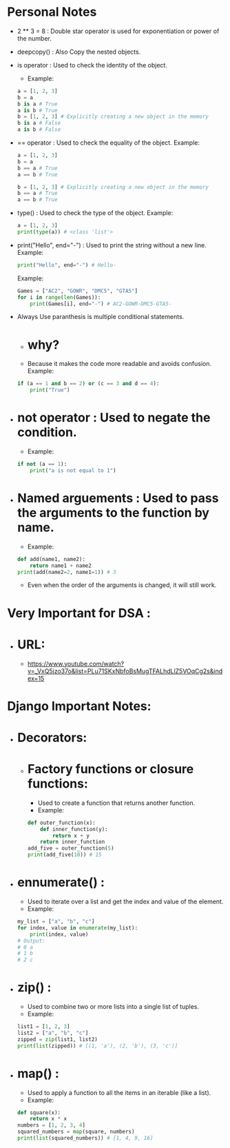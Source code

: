 # Personal Notes
- 2 ** 3 = 8 : Double star operator is used for exponentiation or power of the number.
- deepcopy() : Also Copy the nested objects.
- is operator : Used to check the identity of the object.
    - Example:
    ```python
    a = [1, 2, 3]
    b = a
    b is a # True
    a is b # True
    b = [1, 2, 3] # Explicitly creating a new object in the memory
    b is a # False
    a is b # False
    ```
    
- == operator : Used to check the equality of the object.
    Example:
    ```python
    a = [1, 2, 3]
    b = a
    b == a # True
    a == b # True

    b = [1, 2, 3] # Explicitly creating a new object in the memory
    b == a # True
    a == b # True
    ```
    
- type() : Used to check the type of the object.
    Example:
    ```python
    a = [1, 2, 3]
    print(type(a)) # <class 'list'>
    ```

- print("Hello", end="-") : Used to print the string without a new line.
    Example:
    ```python
    print("Hello", end="-") # Hello-
    ```
    Example:
    ```python
    Games = ["AC2", "GOWR", "DMC5", "GTA5"]
    for i in range(len(Games)):
        print(Games[i], end="-") # AC2-GOWR-DMC5-GTA5-
    ```

- Always Use paranthesis is multiple conditional statements.
    - # why?
    - Because it makes the code more readable and avoids confusion.
    Example:
    ```python
    if (a == 1 and b == 2) or (c == 3 and d == 4):
        print("True")
    ```
- # not operator : Used to negate the condition.
    - Example:
    ```python
    if not (a == 1):
        print("a is not equal to 1")
    ```
- # Named arguements : Used to pass the arguments to the function by name.
    - Example:
    ```python
    def add(name1, name2):
        return name1 + name2
    print(add(name2=2, name1=1)) # 3
    ```
    - Even when the order of the arguments is changed, it will still work.
    
# Very Important for DSA :
- # URL:
    - https://www.youtube.com/watch?v=_VxQ5jzo37o&list=PLu71SKxNbfoBsMugTFALhdLlZ5VOqCg2s&index=15

# Django Important Notes:
- # Decorators:
    - # Factory functions or closure functions:
        - Used to create a function that returns another function.
        - Example:
        ```python
        def outer_function(x):
            def inner_function(y):
                return x + y
            return inner_function
        add_five = outer_function(5)
        print(add_five(10)) # 15
        ```
- # ennumerate() :
    - Used to iterate over a list and get the index and value of the element.
    - Example:
    ```python
    my_list = ["a", "b", "c"]
    for index, value in enumerate(my_list):
        print(index, value)
    # Output:
    # 0 a
    # 1 b
    # 2 c
    ```
- # zip() : 
    - Used to combine two or more lists into a single list of tuples.
    - Example:
    ```python
    list1 = [1, 2, 3]
    list2 = ["a", "b", "c"]
    zipped = zip(list1, list2)
    print(list(zipped)) # [(1, 'a'), (2, 'b'), (3, 'c')]
    ```
- # map() :
    - Used to apply a function to all the items in an iterable (like a list).
    - Example:
    ```python
    def square(x):
        return x * x
    numbers = [1, 2, 3, 4]
    squared_numbers = map(square, numbers)
    print(list(squared_numbers)) # [1, 4, 9, 16]
    ```

